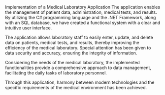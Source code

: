 Implementation of a Medical Laboratory Application
The application enables the management of patient data, administration, medical tests, and results. By utilizing the C# programming language and the .NET Framework, along with an SQL database, we have created a functional system with a clear and intuitive user interface.

The application allows laboratory staff to easily enter, update, and delete data on patients, medical tests, and results, thereby improving the efficiency of the medical laboratory. Special attention has been given to data security and accuracy, ensuring the integrity of information.

Considering the needs of the medical laboratory, the implemented functionalities provide a comprehensive approach to data management, facilitating the daily tasks of laboratory personnel.

Through this application, harmony between modern technologies and the specific requirements of the medical environment has been achieved.
